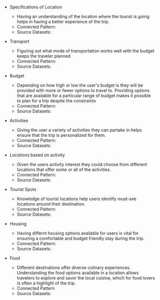 * Specifications of Location
  * Having an understanding of the location where the tourist is going helps in having a better experience of the trip.
  * Connected Pattern:
  * Source Datasets:
    
* Transport
  * Figuring out what mode of transportation works well with the budget keeps the traveler planned
  * Connected Pattern:
  * Source Datasets: 

* Budget
  * Depending on how high or low the user's budget is they will be provided with more or fewer options to travel to. Providing options that are available for a particular range of budget makes it possible to plan for a trip despite the constraints
  * Connected Pattern:
  * Source Datasets: 

* Activities
  * Giving the user a variety of activities they can partake in helps ensure that the trip is personalized for them. 
  * Connected Pattern:
  * Source Datasets: 

* Locations based on activity
  * Given the users activity interest they could choose from different locations that offer some or all of the activities.
  * Connected Pattern:
  * Source Datasets: 

* Tourist Spots
  * Knowledge of tourist locations help users identify must-see locations around their destination. 
  * Connected Pattern:
  * Source Datasets:  

* Housing
  * Having differnt housing options available for users is vital for ensuring a comfortable and budget friendly stay during the trip.
  * Connected Pattern:
  * Source Datasets:     

* Food
  * Different destinations offer diverse culinary experiences. Understanding the food options available in a location allows travelers to explore and savor the local cuisine, which for food lovers is often a highlight of the trip.
  * Connected Pattern
  * Source Datasets: 

